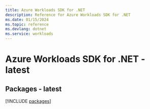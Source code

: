 ```yaml
---
title: Azure Workloads SDK for .NET
description: Reference for Azure Workloads SDK for .NET
ms.date: 01/15/2024
ms.topic: reference
ms.devlang: dotnet
ms.service: workloads
---
```

# Azure Workloads SDK for .NET - latest
## Packages - latest
[!INCLUDE [packages](workloads-index.md)]
